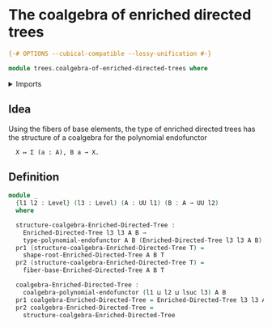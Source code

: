 # The coalgebra of enriched directed trees

```agda
{-# OPTIONS --cubical-compatible --lossy-unification #-}

module trees.coalgebra-of-enriched-directed-trees where
```

<details><summary>Imports</summary>

```agda
open import foundation.dependent-pair-types
open import foundation.universe-levels

open import trees.coalgebras-polynomial-endofunctors
open import trees.enriched-directed-trees
open import trees.fibers-enriched-directed-trees
open import trees.polynomial-endofunctors
```

</details>

## Idea

Using the fibers of base elements, the type of enriched directed trees has the
structure of a coalgebra for the polynomial endofunctor

```text
  X ↦ Σ (a : A), B a → X.
```

## Definition

```agda
module _
  {l1 l2 : Level} (l3 : Level) (A : UU l1) (B : A → UU l2)
  where

  structure-coalgebra-Enriched-Directed-Tree :
    Enriched-Directed-Tree l3 l3 A B →
    type-polynomial-endofunctor A B (Enriched-Directed-Tree l3 l3 A B)
  pr1 (structure-coalgebra-Enriched-Directed-Tree T) =
    shape-root-Enriched-Directed-Tree A B T
  pr2 (structure-coalgebra-Enriched-Directed-Tree T) =
    fiber-base-Enriched-Directed-Tree A B T

  coalgebra-Enriched-Directed-Tree :
    coalgebra-polynomial-endofunctor (l1 ⊔ l2 ⊔ lsuc l3) A B
  pr1 coalgebra-Enriched-Directed-Tree = Enriched-Directed-Tree l3 l3 A B
  pr2 coalgebra-Enriched-Directed-Tree =
    structure-coalgebra-Enriched-Directed-Tree
```
